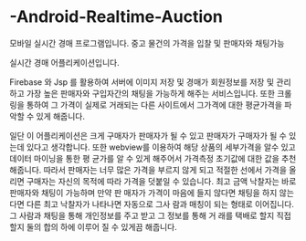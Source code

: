 # -Android-Realtime-Auction
모바일 실시간 경매 프로그램입니다. 중고 물건의 가격을 입찰 및 판매자와 채팅가능

실시간 경매 어플리케이션입니다.


Firebase 와 Jsp 를 활용하여 서버에 이미지 저장 및 경매가 회원정보를 저장 및 관리하고
가장 높은 판매자와 구입자간의 채팅을 가능하게 해주는 서비스입니다. 또한 크롤링을 통하여 그 가격이 실제로 거래되는
다른 사이트에서 그가격에 대한 평균가격을 파악할 수 있게 해줍니다.


일단 이 어플리케이션은 크게 구매자가 판매자가 될 수 있고 판매자가 구매자가 될 수 있는데 있다고
생각합니다. 또한 webview를 이용하여 해당 상품의 세부가격을 알수 있고 데이터 마이닝을 통한 평
균가를 알 수 있게 해주어서 가격측정 초기값에 대한 값을 추천 해줍니다.
따라서 판매자는 너무 많은 가격을 부르지 않게 되고 적절한 선에서 가격을 올리면 구매자는 자신의
목적에 따라 가격을 덧붙일 수 있습니다. 최고 금액 낙찰자는 바로 판매자와 채팅이 가능하며 만약 판
매자가 가격이 마음에 들지 않다면 채팅을 하지 않는다면 다른 최고 낙찰자가 나타나면 자동으로 그사
람과 매칭이 되는 형태로 이어집니다. 그 사람과 채팅을 통해 개인정보를 주고 받고 그 정보를 통해 거
래를 택배로 할지 직접 할지 둘의 합의 하에 이루어 질 수 있게끔 해줍니다.
